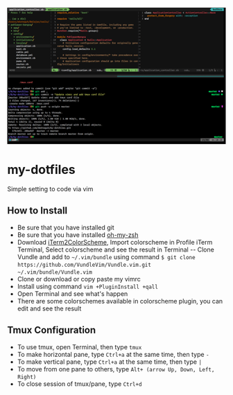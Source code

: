 ![](screenshoot-tmux-and-vim.png?raw=true)

# my-dotfiles

Simple setting to code via vim

## How to Install

- Be sure that you have installed git
- Be sure that you have installed [oh-my-zsh]('http://ohmyz.sh/')
- Download [iTerm2ColorScheme](http://iterm2colorschemes.com/), Import colorscheme in Profile iTerm Terminal, Select colorscheme and see the result in Terminal
-- Clone Vundle and add to `~/.vim/bundle` using command `$ git clone https://github.com/VundleVim/Vundle.vim.git ~/.vim/bundle/Vundle.vim`
- Clone or download or copy paste my vimrc
- Install using command `vim +PluginInstall +qall`
- Open Terminal and see what's happen
- There are some colorschemes available in colorscheme plugin, you can edit and see the result

## Tmux Configuration

- To use tmux, open Terminal, then type `tmux`
- To make horizontal pane, type `Ctrl+a` at the same time, then type `-`
- To make vertical pane, type `Ctrl+a` at the same time, then type `|`
- To move from one pane to others, type `Alt+ (arrow Up, Down, Left, Right)`
- To close session of tmux/pane, type `Ctrl+d`
